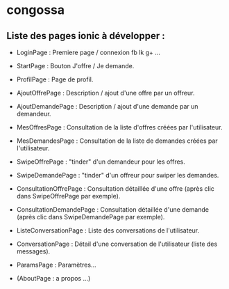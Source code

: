 # congossa

Liste des pages ionic à développer :
-------------------------------------

* LoginPage : Premiere page / connexion fb lk g+ ...
* StartPage : Bouton J'offre / Je demande.

* ProfilPage : Page de profil.

* AjoutOffrePage : Description / ajout d'une offre par un offreur.
* AjoutDemandePage : Description / ajout d'une demande par un demandeur.

* MesOffresPage : Consultation de la liste d'offres créées par l'utilisateur.
* MesDemandesPage : Consultation de la liste de demandes créées par l'utilisateur.

* SwipeOffrePage : "tinder" d'un demandeur pour les offres.
* SwipeDemandePage : "tinder" d'un offreur pour swiper les demandes.

* ConsultationOffrePage : Consultation détaillée d'une offre (après clic dans SwipeOffrePage par exemple).
* ConsultationDemandePage : Consultation détaillée d'une demande (après clic dans SwipeDemandePage par exemple).

* ListeConversationPage : Liste des conversations de l'utilisateur.
* ConversationPage : Détail d'une conversation de l'utilisateur (liste des messages).

* ParamsPage : Paramètres...

* (AboutPage : a propos ...)

